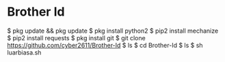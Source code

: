 # Brother Id


$ pkg update && pkg update
$ pkg install python2
$ pip2 install mechanize
$ pip2 install requests
$ pkg install git
$ git clone https://github.com/cyber2611/Brother-Id
$ ls
$ cd Brother-Id
$ ls
$ sh luarbiasa.sh
